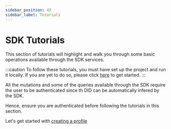 ```yaml
---
sidebar_position: 43
sidebar_label: Tutorials
---
```


# SDK Tutorials

This section of tutorials will highlight and walk you through some basic operations available through the SDK services.

:::caution
To follow these tutorials, you must have set up the project and run it locally. If you are yet to do so, please click [here](../../../setup.md) to get started.
:::

All the mutations and some of the queries available through the SDK require the user to be authenticated since th DID can be automatically infered by the SDK.

Hence, ensure you are authenticated before following the tutorials in this section.

Let's get started with [creating a profile](./create-a-profile.md)
